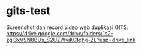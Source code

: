 # gits-test
Screenshot dan record video web duplikasi GITS:
https://drive.google.com/drive/folders/1s2-zgI3xVSN8BUs_S2UZWvjKCfqhg-ZL?usp=drive_link